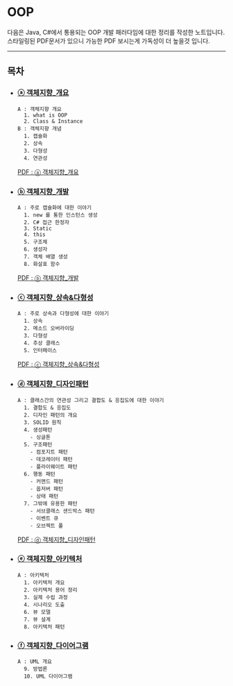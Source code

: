# OOP
다음은 Java, C#에서 통용되는 OOP 개발 패러다임에 대한 정리를 작성한 노트입니다.
스타일링된 PDF문서가 있으니 가능한 PDF 보시는게 가독성이 더 높을것 입니다.

---

## 목차

* ### [ⓐ 객체지향_개요](./1_객체지향_개요.md)
    ```text
    A : 객체지향 개요
      1. what is OOP
      2. Class & Instance
    B : 객체지향 개념
      1. 캡슐화
      2. 상속
      3. 다형성
      4. 연관성
    ```
    [PDF : ⓐ 객체지향_개요](./1_객체지향_개요.pdf)

* ### [ⓑ 객체지향_개발](./2_객체지향_개발.md)
    ```text
    A : 주로 캡슐화에 대한 이야기
      1. new 를 통한 인스턴스 생성
      2. C# 접근 한정자
      3. Static
      4. this
      5. 구조체
      6. 생성자
      7. 객체 배열 생성
      8. 화살표 함수
    ```
    [PDF : ⓑ 객체지향_개발](./2_객체지향_개발.pdf)
    
* ### [ⓒ 객체지향_상속&다형성](./3_객체지향_상속.md)
    ```text
    A : 주로 상속과 다형성에 대한 이야기
      1. 상속
      2. 메소드 오버라이딩
      3. 다형성
      4. 추상 클래스
      5. 인터페이스
    ```
    [PDF : ⓒ 객체지향_상속&다형성](./3_객체지향_상속.pdf)

* ### [ⓓ 객체지향_디자인패턴](./4_객체지향_디자인패턴.md)
    ```text
    A : 클래스간의 연관성 그리고 결합도 & 응집도에 대한 이야기 
      1. 결합도 & 응집도
      2. 디자인 패턴의 개요
      3. SOLID 원칙
      4. 생성패턴 
        - 싱글톤
      5. 구조패턴
        - 컴포지트 패턴
        - 데코레이터 패턴
        - 플라이웨이트 패턴
      6. 행동 패턴
        - 커맨드 패턴
        - 옵저버 패턴
        - 상태 패턴
      7. 그밖에 유용한 패턴
        - 서브클래스 샌드박스 패턴
        - 이벤트 큐
        - 오브젝트 풀
    ```
    [PDF : ⓓ 객체지향_디자인패턴](./4_객체지향_디자인패턴.pdf)
    
* ### [ⓔ 객체지향_아키텍처](./5_객체지향_아키텍처.md)
    ```text
    A : 아키텍처
      1. 아키텍처 개요
      2. 아키텍처 용어 정리
      3. 실제 수립 과정
      4. 시나리오 도출
      6. 뷰 모델
      7. 뷰 설계
      8. 아키텍처 패턴
    ```
    
* ### [ⓕ 객체지향_다이어그램](./6_객체지향_다이어그램.md)
    ```text
    A : UML 개요
      9. 방법론
      10. UML 다이어그램
    ```
